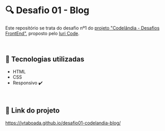 # :mag: Desafio 01 - Blog 
Este repositório se trata do desafio nº1 do [projeto "Codelândia - Desafios FrontEnd"](https://www.figma.com/file/Yb9IBH56g7T1hdIyZ3BMNO/Desafios---Codel%C3%A2ndia?node-id=0%3A1), proposto pelo [Iuri Code](https://www.linkedin.com/in/iuricode/).

<br>

## :wrench: Tecnologias utilizadas
- HTML
- CSS
- Responsivo :heavy_check_mark:

<br>

## :link: Link do projeto
https://jvtaboada.github.io/desafio01-codelandia-blog/
